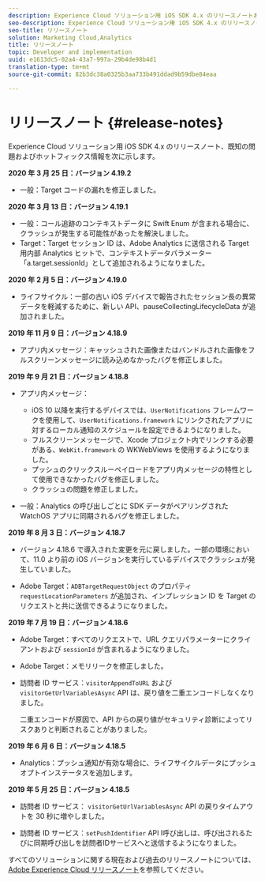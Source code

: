 ```yaml
---
description: Experience Cloud ソリューション用 iOS SDK 4.x のリリースノートおよび既知の問題です。
seo-description: Experience Cloud ソリューション用 iOS SDK 4.x のリリースノートおよび既知の問題です。
seo-title: リリースノート
solution: Marketing Cloud,Analytics
title: リリースノート
topic: Developer and implementation
uuid: e1613dc5-02a4-43a7-997a-29b4de98b4d1
translation-type: tm+mt
source-git-commit: 82b3dc38a0325b3aa733b491ddad9b59dbe84eaa

---
```



# リリースノート {#release-notes}

Experience Cloud ソリューション用 iOS SDK 4.x のリリースノート、既知の問題およびホットフィックス情報を次に示します。

**2020 年 3 月 25 日：バージョン 4.19.2**

* 一般：Target コードの漏れを修正しました。

**2020 年 3 月 13 日：バージョン 4.19.1**

* 一般：コール追跡のコンテキストデータに Swift Enum が含まれる場合に、クラッシュが発生する可能性があったを解決しました。
* Target：Target セッション ID は、Adobe Analytics に送信される Target 用内部 Analytics ヒットで、コンテキストデータパラメーター「a.target.sessionId」として追加されるようになりました。

**2020 年 2 月 5 日：バージョン 4.19.0**

* ライフサイクル：一部の古い iOS デバイスで報告されたセッション長の異常データを軽減するために、新しい API、pauseCollectingLifecycleData が追加されました。

**2019 年 11 月 9 日：バージョン 4.18.9**

* アプリ内メッセージ：キャッシュされた画像またはバンドルされた画像をフルスクリーンメッセージに読み込めなかったバグを修正しました。

**2019 年 9 月 21 日：バージョン 4.18.8**

* アプリ内メッセージ：

   * iOS 10 以降を実行するデバイスでは、`UserNotifications` フレームワークを使用して、`UserNotifications.framework` にリンクされたアプリに対するローカル通知のスケジュールを設定できるようになりました。
   * フルスクリーンメッセージで、Xcode プロジェクト内でリンクする必要がある、`WebKit.framework` の WKWebViews を使用するようになりました。
   * プッシュのクリックスルーペイロードをアプリ内メッセージの特性として使用できなかったバグを修正しました。
   * クラッシュの問題を修正しました。

* 一般：Analytics の呼び出しごとに SDK データがペアリングされた WatchOS アプリに同期されるバグを修正しました。

**2019 年 8 月 3 日：バージョン 4.18.7**

* バージョン 4.18.6 で導入された変更を元に戻しました。一部の環境において、11.0 より前の iOS バージョンを実行しているデバイスでクラッシュが発生していました。

* Adobe Target：`ADBTargetRequestObject` のプロパティ `requestLocationParameters` が追加され、インプレッション ID を Target のリクエストと共に送信できるようになりました。

**2019 年 7 月 19 日：バージョン 4.18.6**

* Adobe Target：すべてのリクエストで、URL クエリパラメーターにクライアントおよび `sessionId` が含まれるようになりました。
* Adobe Target：メモリリークを修正しました。
* 訪問者 ID サービス：`visitorAppendToURL` および `visitorGetUrlVariablesAsync` API は、戻り値を二重エンコードしなくなりました。

   二重エンコードが原因で、API からの戻り値がセキュリティ診断によってリスクありと判断されることがありました。

**2019 年 6 月 6 日：バージョン 4.18.5**

* Analytics：プッシュ通知が有効な場合に、ライフサイクルデータにプッシュオプトインステータスを追加します。

**2019 年 5 月 25 日：バージョン 4.18.5**

* 訪問者 ID サービス：
   `visitorGetUrlVariablesAsync` API の戻りタイムアウトを 30 秒に増やしました。

* 訪問者 ID サービス：`setPushIdentifier` API I呼び出しは、呼び出されるたびに同期呼び出しを訪問者IDサービスへと送信するようになりました。

すべてのソリューションに関する現在および過去のリリースノートについては、[Adobe Experience Cloud リリースノート](https://docs.adobe.com/content/help/ja-JP/release-notes/experience-cloud/current.html)を参照してください。
